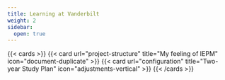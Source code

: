```yaml
---
title: Learning at Vanderbilt
weight: 2
sidebar:
  open: true
---
```


{{< cards >}}
  {{< card url="project-structure" title="My feeling of IEPM" icon="document-duplicate" >}}
  {{< card url="configuration" title="Two-year Study Plan" icon="adjustments-vertical" >}}
{{< /cards >}}
